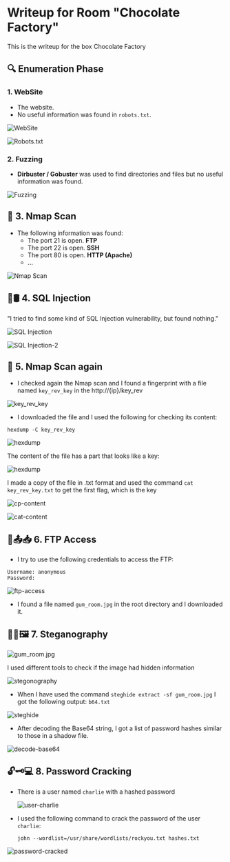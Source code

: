 # Writeup for Room "Chocolate Factory"

This is the writeup for the box Chocolate Factory

## 🔍 Enumeration Phase

### 1. WebSite
- The website.
- No useful information was found in `robots.txt`.
  
![WebSite](https://github.com/MCornejoDev/TryHackMe/blob/main/rooms/chocolate-factory/screenshots/00.png)

![Robots.txt](https://github.com/MCornejoDev/TryHackMe/blob/main/rooms/chocolate-factory/screenshots/01.png)

### 2. Fuzzing
-  **Dirbuster / Gobuster** was used to find directories and files but no useful information was found.

![Fuzzing](https://github.com/MCornejoDev/TryHackMe/blob/main/rooms/chocolate-factory/screenshots/02.png)

## 📡 3. Nmap Scan
- The following information was found:
  - The port 21 is open. **FTP**
  - The port 22 is open. **SSH**
  - The port 80 is open. **HTTP (Apache)**
  - ...

![Nmap Scan](https://github.com/MCornejoDev/TryHackMe/blob/main/rooms/chocolate-factory/screenshots/03.png)

## 💉🛢️ 4. SQL Injection 

"I tried to find some kind of SQL Injection vulnerability, but found nothing."

![SQL Injection](https://github.com/MCornejoDev/TryHackMe/blob/main/rooms/chocolate-factory/screenshots/05.png)

![SQL Injection-2](https://github.com/MCornejoDev/TryHackMe/blob/main/rooms/chocolate-factory/screenshots/06.png)

## 📡 5. Nmap Scan again

- I checked again the Nmap scan and I found a fingerprint with a file named ```key_rev_key``` in the http://{ip}/key_rev

![key_rev_key](https://github.com/MCornejoDev/TryHackMe/blob/main/rooms/chocolate-factory/screenshots/07.png)

- I downloaded the file and I used the following for checking its content:

```
hexdump -C key_rev_key
```
![hexdump](https://github.com/MCornejoDev/TryHackMe/blob/main/rooms/chocolate-factory/screenshots/08.png)

The content of the file has a part that looks like a key:

![hexdump](https://github.com/MCornejoDev/TryHackMe/blob/main/rooms/chocolate-factory/screenshots/09.png)

I made a copy of the file in .txt format and used the command ```cat key_rev_key.txt``` to get the first flag, which is the key

![cp-content](https://github.com/MCornejoDev/TryHackMe/blob/main/rooms/chocolate-factory/screenshots/10.png)

![cat-content](https://github.com/MCornejoDev/TryHackMe/blob/main/rooms/chocolate-factory/screenshots/11.png)

## 📁📤📥 6. FTP Access

- I try to use the following credentials to access the FTP:
```
Username: anonymous
Password: 
```

![ftp-access](https://github.com/MCornejoDev/TryHackMe/blob/main/rooms/chocolate-factory/screenshots/13.png)

- I found a file named ```gum_room.jpg``` in the root directory and I downloaded it.

## 🕵️‍♂️🖼️ 7. Steganography

![gum_room.jpg](https://github.com/MCornejoDev/TryHackMe/blob/main/rooms/chocolate-factory/screenshots/13.png)

I used different tools to check if the image had hidden information 

![stegonography](https://github.com/MCornejoDev/TryHackMe/blob/main/rooms/chocolate-factory/screenshots/14.png)

- When I have used the command ```steghide extract -sf gum_room.jpg``` I got the following output: ```b64.txt```

![steghide](https://github.com/MCornejoDev/TryHackMe/blob/main/rooms/chocolate-factory/screenshots/15.png)

- After decoding the Base64 string, I got a list of password hashes similar to those in a shadow file.

![decode-base64](https://github.com/MCornejoDev/TryHackMe/blob/main/rooms/chocolate-factory/screenshots/16.png)

## 🔓🗝️💻 8. Password Cracking

- There is a user named ```charlie``` with a hashed password 

  ![user-charlie](https://github.com/MCornejoDev/TryHackMe/blob/main/rooms/chocolate-factory/screenshots/17.png)

- I used the following command to crack the password of the user ```charlie```:

  ```john --wordlist=/usr/share/wordlists/rockyou.txt hashes.txt```

![password-cracked](https://github.com/MCornejoDev/TryHackMe/blob/main/rooms/chocolate-factory/screenshots/18.png)
